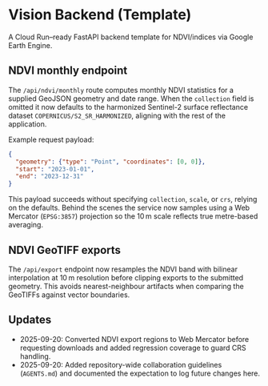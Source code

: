 # Vision Backend (Template)

A Cloud Run–ready FastAPI backend template for NDVI/indices via Google Earth Engine.


## NDVI monthly endpoint

The `/api/ndvi/monthly` route computes monthly NDVI statistics for a supplied GeoJSON geometry
and date range. When the `collection` field is omitted it now defaults to the harmonized Sentinel-2
surface reflectance dataset `COPERNICUS/S2_SR_HARMONIZED`, aligning with the rest of the
application.

Example request payload:

```json
{
  "geometry": {"type": "Point", "coordinates": [0, 0]},
  "start": "2023-01-01",
  "end": "2023-12-31"
}
```

This payload succeeds without specifying `collection`, `scale`, or `crs`, relying on the defaults.
Behind the scenes the service now samples using a Web Mercator (`EPSG:3857`) projection so the 10 m scale reflects true metre-based averaging.


## NDVI GeoTIFF exports

The `/api/export` endpoint now resamples the NDVI band with bilinear interpolation at 10 m
resolution before clipping exports to the submitted geometry. This avoids nearest-neighbour
artifacts when comparing the GeoTIFFs against vector boundaries.


## Updates
- 2025-09-20: Converted NDVI export regions to Web Mercator before requesting downloads and added regression coverage to guard CRS handling.
- 2025-09-20: Added repository-wide collaboration guidelines (`AGENTS.md`) and documented the expectation to log future changes here.
